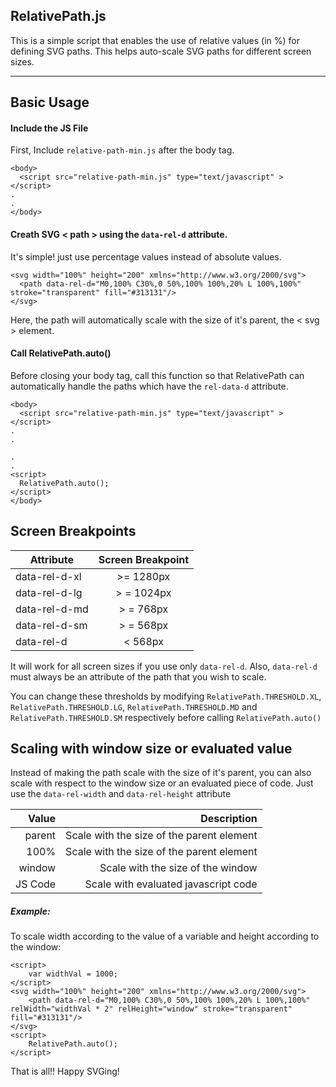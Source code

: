 RelativePath.js
---------------------------------
This is a simple script that enables the use of relative values (in %) for defining SVG paths. This helps auto-scale SVG paths for different screen sizes.

----------
Basic Usage
-------------

#### Include the JS File
First, Include `relative-path-min.js` after the body tag. 
```
<body>
  <script src="relative-path-min.js" type="text/javascript" > </script>
.
.
</body>
```
#### Creath SVG < path > using the `data-rel-d` attribute. 
It's simple! just use percentage values instead of absolute values.
```          
<svg width="100%" height="200" xmlns="http://www.w3.org/2000/svg">
  <path data-rel-d="M0,100% C30%,0 50%,100% 100%,20% L 100%,100%" stroke="transparent" fill="#313131"/>
</svg>
```
Here, the path will automatically scale with the size of it's parent, the < svg > element.

#### Call RelativePath.auto()
Before closing your body tag, call this function so that RelativePath can automatically handle the paths which have the `rel-data-d` attribute.
```
<body>
  <script src="relative-path-min.js" type="text/javascript" > </script>
.
.

.
.
<script>
  RelativePath.auto();
</script>
</body>
```
Screen Breakpoints
-------------
|Attribute  |Screen Breakpoint|
|----------|:------------:|
| data-rel-d-xl | \>= 1280px   |
| data-rel-d-lg | \> = 1024px  |
| data-rel-d-md | \> = 768px   |
| data-rel-d-sm | \> = 568px   |
| data-rel-d    | < 568px     |

It will work for all screen sizes if you use only `data-rel-d`. Also, `data-rel-d` must always be an attribute of the path that you wish to scale.

You can change these thresholds by modifying `RelativePath.THRESHOLD.XL`, `RelativePath.THRESHOLD.LG`, `RelativePath.THRESHOLD.MD` and `RelativePath.THRESHOLD.SM` respectively before calling `RelativePath.auto()`

Scaling with window size or evaluated value
-------------
Instead of making the path scale with the size of it's parent, you can also scale with respect to the window size or an evaluated piece of code. Just use the `data-rel-width` and `data-rel-height` attribute

|Value|Description|
|------:|------:|
|parent| Scale with the size of the parent element |
|100%| Scale with the size of the parent element |
|window| Scale with the size of the window |
|JS Code| Scale with evaluated javascript code |

##### Example:
To scale width according to the value of a variable and height according to the window:
```
<script> 
	var widthVal = 1000;
</script>
<svg width="100%" height="200" xmlns="http://www.w3.org/2000/svg">
	<path data-rel-d="M0,100% C30%,0 50%,100% 100%,20% L 100%,100%" relWidth="widthVal * 2" relHeight="window" stroke="transparent" fill="#313131"/>
</svg>
<script>
	RelativePath.auto();
</script>
```

That is all!! Happy SVGing!
